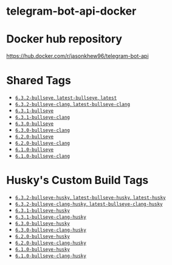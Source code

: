 # telegram-bot-api-docker

# Docker hub repository

https://hub.docker.com/r/jasonkhew96/telegram-bot-api

# Shared Tags

- [`6.3.2-bullseye`, `latest-bullseye`, `latest`][6.3.2-bullseye-dockerfile]
- [`6.3.2-bullseye-clang`, `latest-bullseye-clang`][6.3.2-bullseye-clang-dockerfile]
- [`6.3.1-bullseye`][6.3.1-bullseye-dockerfile]
- [`6.3.1-bullseye-clang`][6.3.1-bullseye-clang-dockerfile]
- [`6.3.0-bullseye`][6.3.0-bullseye-dockerfile]
- [`6.3.0-bullseye-clang`][6.3.0-bullseye-clang-dockerfile]
- [`6.2.0-bullseye`][6.2.0-bullseye-dockerfile]
- [`6.2.0-bullseye-clang`][6.2.0-bullseye-clang-dockerfile]
- [`6.1.0-bullseye`][6.1.0-bullseye-dockerfile]
- [`6.1.0-bullseye-clang`][6.1.0-bullseye-clang-dockerfile]

# Husky's Custom Build Tags

- [`6.3.2-bullseye-husky`, `latest-bullseye-husky`, `latest-husky`][6.3.2-bullseye-husky-dockerfile]
- [`6.3.2-bullseye-clang-husky`, `latest-bullseye-clang-husky`][6.3.2-bullseye-clang-husky-dockerfile]
- [`6.3.1-bullseye-husky`][6.3.1-bullseye-husky-dockerfile]
- [`6.3.1-bullseye-clang-husky`][6.3.1-bullseye-clang-husky-dockerfile]
- [`6.3.0-bullseye-husky`][6.3.0-bullseye-husky-dockerfile]
- [`6.3.0-bullseye-clang-husky`][6.3.0-bullseye-clang-husky-dockerfile]
- [`6.2.0-bullseye-husky`][6.2.0-bullseye-husky-dockerfile]
- [`6.2.0-bullseye-clang-husky`][6.2.0-bullseye-clang-husky-dockerfile]
- [`6.1.0-bullseye-husky`][6.1.0-bullseye-husky-dockerfile]
- [`6.1.0-bullseye-clang-husky`][6.1.0-bullseye-clang-husky-dockerfile]

[6.3.2-bullseye-dockerfile]: https://github.com/JasonKhew96/telegram-bot-api-docker/blob/v6.3.2/bullseye/Dockerfile
[6.3.2-bullseye-clang-dockerfile]: https://github.com/JasonKhew96/telegram-bot-api-docker/blob/v6.3.2/bullseye-clang/Dockerfile
[6.3.2-bullseye-husky-dockerfile]: https://github.com/JasonKhew96/telegram-bot-api-docker/blob/v6.3.2/bullseye-husky/Dockerfile
[6.3.2-bullseye-clang-husky-dockerfile]: https://github.com/JasonKhew96/telegram-bot-api-docker/blob/v6.3.2/bullseye-clang-husky/Dockerfile
[6.3.1-bullseye-dockerfile]: https://github.com/JasonKhew96/telegram-bot-api-docker/blob/v6.3.1/bullseye/Dockerfile
[6.3.1-bullseye-clang-dockerfile]: https://github.com/JasonKhew96/telegram-bot-api-docker/blob/v6.3.1/bullseye-clang/Dockerfile
[6.3.1-bullseye-husky-dockerfile]: https://github.com/JasonKhew96/telegram-bot-api-docker/blob/v6.3.1/bullseye-husky/Dockerfile
[6.3.1-bullseye-clang-husky-dockerfile]: https://github.com/JasonKhew96/telegram-bot-api-docker/blob/v6.3.1/bullseye-clang-husky/Dockerfile
[6.3.0-bullseye-dockerfile]: https://github.com/JasonKhew96/telegram-bot-api-docker/blob/v6.3.0/bullseye/Dockerfile
[6.3.0-bullseye-clang-dockerfile]: https://github.com/JasonKhew96/telegram-bot-api-docker/blob/v6.3.0/bullseye-clang/Dockerfile
[6.3.0-bullseye-husky-dockerfile]: https://github.com/JasonKhew96/telegram-bot-api-docker/blob/v6.3.0/bullseye-husky/Dockerfile
[6.3.0-bullseye-clang-husky-dockerfile]: https://github.com/JasonKhew96/telegram-bot-api-docker/blob/v6.3.0/bullseye-clang-husky/Dockerfile
[6.2.0-bullseye-dockerfile]: https://github.com/JasonKhew96/telegram-bot-api-docker/blob/v6.2.0/bullseye/Dockerfile
[6.2.0-bullseye-clang-dockerfile]: https://github.com/JasonKhew96/telegram-bot-api-docker/blob/v6.2.0/bullseye-clang/Dockerfile
[6.2.0-bullseye-husky-dockerfile]: https://github.com/JasonKhew96/telegram-bot-api-docker/blob/v6.2.0/bullseye-husky/Dockerfile
[6.2.0-bullseye-clang-husky-dockerfile]: https://github.com/JasonKhew96/telegram-bot-api-docker/blob/v6.2.0/bullseye-clang-husky/Dockerfile
[6.1.0-bullseye-dockerfile]: https://github.com/JasonKhew96/telegram-bot-api-docker/blob/v6.1.0/bullseye/Dockerfile
[6.1.0-bullseye-clang-dockerfile]: https://github.com/JasonKhew96/telegram-bot-api-docker/blob/v6.1.0/bullseye-clang/Dockerfile
[6.1.0-bullseye-husky-dockerfile]: https://github.com/JasonKhew96/telegram-bot-api-docker/blob/v6.1.0/bullseye-husky/Dockerfile
[6.1.0-bullseye-clang-husky-dockerfile]: https://github.com/JasonKhew96/telegram-bot-api-docker/blob/v6.1.0/bullseye-clang-husky/Dockerfile
